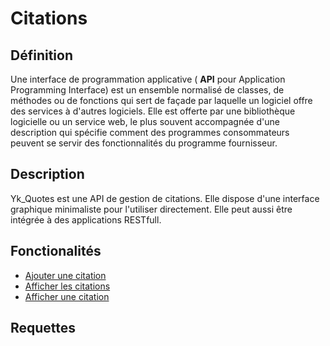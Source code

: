 # Citations

## Définition
Une interface de programmation applicative ( **API** pour Application Programming Interface) est un ensemble normalisé de classes, de méthodes ou de fonctions qui sert de façade par laquelle un logiciel offre des services à d'autres logiciels. Elle est offerte par une bibliothèque logicielle ou un service web, le plus souvent accompagnée d'une description qui spécifie comment des programmes consommateurs peuvent se servir des fonctionnalités du programme fournisseur.

## Description
Yk_Quotes est une API de gestion de citations.
Elle dispose d'une interface graphique minimaliste pour l'utiliser directement.
Elle peut aussi être intégrée à des applications RESTfull.

## Fonctionalités
* [Ajouter une citation](index.php?action=ajouter)
* [Afficher les citations](index.php?action=lister)
* [Afficher une citation](index.php?action=random)

## Requettes
